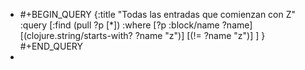- #+BEGIN_QUERY
  {:title "Todas las entradas que comienzan con Z"
   :query [:find (pull ?p [*])
           :where 
           [?p :block/name ?name]
  	 [(clojure.string/starts-with? ?name "z")]
       [(!= ?name "z")]
  	 ]
  }
  #+END_QUERY
-